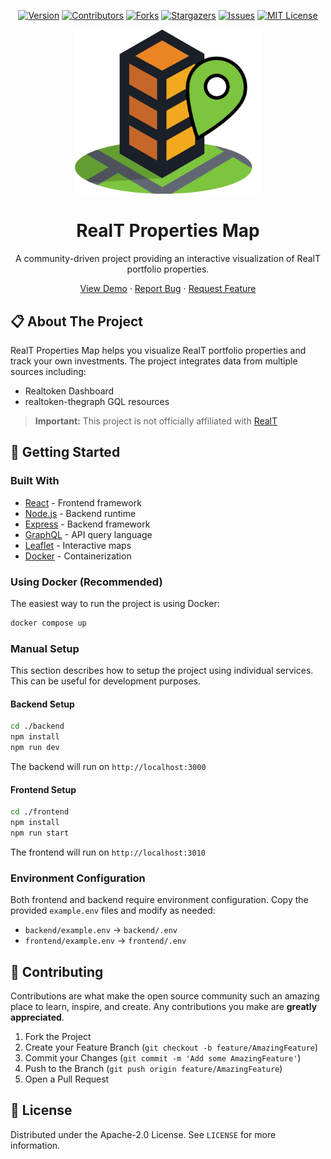 <div align="center">

[![Version][version-shield]][version-url]
[![Contributors][contributors-shield]][contributors-url]
[![Forks][forks-shield]][forks-url]
[![Stargazers][stars-shield]][stars-url]
[![Issues][issues-shield]][issues-url]
[![MIT License][license-shield]][license-url]

<img src="https://github.com/mfrederic/realt-properties-map/blob/main/frontend/public/RealT_Logo.png?raw=true" width="300" alt="RealT Properties Map Logo">

# RealT Properties Map

A community-driven project providing an interactive visualization of RealT portfolio properties.

[View Demo](https://rpm.mighte.app/) · [Report Bug](https://github.com/mfrederic/realt-properties-map/issues) · [Request Feature](https://github.com/mfrederic/realt-properties-map/issues)

</div>

## 📋 About The Project

RealT Properties Map helps you visualize RealT portfolio properties and track your own investments. The project integrates data from multiple sources including:
- Realtoken Dashboard
- realtoken-thegraph GQL resources

> **Important:** This project is not officially affiliated with [RealT](https://realt.co/)

## 🚀 Getting Started

### Built With
- [React](https://reactjs.org/) - Frontend framework
- [Node.js](https://nodejs.org/) - Backend runtime
- [Express](https://expressjs.com/) - Backend framework
- [GraphQL](https://graphql.org/) - API query language
- [Leaflet](https://leafletjs.com/) - Interactive maps
- [Docker](https://www.docker.com/) - Containerization

### Using Docker (Recommended)

The easiest way to run the project is using Docker:

```bash
docker compose up
```

### Manual Setup
This section describes how to setup the project using individual services. This can be useful for development purposes.

#### Backend Setup
```bash
cd ./backend
npm install
npm run dev
```
The backend will run on `http://localhost:3000`

#### Frontend Setup
```bash
cd ./frontend
npm install
npm run start
```
The frontend will run on `http://localhost:3010`

### Environment Configuration
Both frontend and backend require environment configuration. Copy the provided `example.env` files and modify as needed:
- `backend/example.env` → `backend/.env`
- `frontend/example.env` → `frontend/.env`

## 🤝 Contributing

Contributions are what make the open source community such an amazing place to learn, inspire, and create. Any contributions you make are **greatly appreciated**.

1. Fork the Project
2. Create your Feature Branch (`git checkout -b feature/AmazingFeature`)
3. Commit your Changes (`git commit -m 'Add some AmazingFeature'`)
4. Push to the Branch (`git push origin feature/AmazingFeature`)
5. Open a Pull Request

## 📝 License

Distributed under the Apache-2.0 License. See `LICENSE` for more information.

[version-shield]: https://img.shields.io/github/v/tag/mfrederic/realt-properties-map.svg?label=version&style=for-the-badge
[version-url]: https://github.com/mfrederic/realt-properties-map/tags
[contributors-shield]: https://img.shields.io/github/contributors/mfrederic/realt-properties-map.svg?style=for-the-badge
[contributors-url]: https://github.com/mfrederic/realt-properties-map/graphs/contributors
[forks-shield]: https://img.shields.io/github/forks/mfrederic/realt-properties-map.svg?style=for-the-badge
[forks-url]: https://github.com/mfrederic/realt-properties-map/network/members
[stars-shield]: https://img.shields.io/github/stars/mfrederic/realt-properties-map.svg?style=for-the-badge
[stars-url]: https://github.com/mfrederic/realt-properties-map/stargazers
[issues-shield]: https://img.shields.io/github/issues/mfrederic/realt-properties-map.svg?style=for-the-badge
[issues-url]: https://github.com/mfrederic/realt-properties-map/issues
[license-shield]: https://img.shields.io/github/license/mfrederic/realt-properties-map.svg?style=for-the-badge
[license-url]: https://github.com/mfrederic/realt-properties-map/blob/master/LICENSE.txt